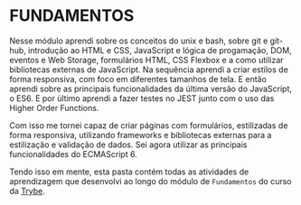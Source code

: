 # FUNDAMENTOS

Nesse módulo aprendi sobre os conceitos do unix e bash, sobre git e git-hub, introdução ao HTML e CSS, JavaScript e lógica de progamação, DOM, eventos e Web Storage, formulários HTML, CSS Flexbox e a como utilizar bibliotecas externas de JavaScript. Na sequência aprendi a criar estilos de forma responsiva, com foco em diferentes tamanhos de tela. E então aprendi sobre as principais funcionalidades da última versão do JavaScript, o ES6. E por último aprendi a fazer testes no JEST junto com o uso das Higher Order Functions.

Com isso me tornei capaz de criar páginas com formulários, estilizadas de forma responsiva, utilizando frameworks e bibliotecas externas para a estilização e validação de dados. Sei agora utilizar as principais funcionalidades do ECMAScript 6.

Tendo isso em mente, esta pasta contém todas as atividades de aprendizagem que desenvolvi ao longo do módulo de `Fundamentos` do curso da [Trybe](https://www.betrybe.com/).
